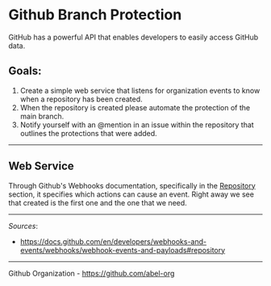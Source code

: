 # Github Branch Protection

GitHub has a powerful API that enables developers to easily access GitHub data.

## Goals:
1) Create a simple web service that listens for organization events to know when a repository has been created.
2) When the repository is created please automate the protection of the main branch.
3) Notify yourself with an @mention in an issue within the repository that outlines the protections that were added.

----------------------

## Web Service
Through Github's Webhooks documentation, specifically in the [Repository](https://docs.github.com/en/developers/webhooks-and-events/webhooks/webhook-events-and-payloads#repository) section, it specifies which actions can cause an event. Right away we see that created is the first one and the one that we need. 












----------------------
*Sources*:
  * https://docs.github.com/en/developers/webhooks-and-events/webhooks/webhook-events-and-payloads#repository
----------------------

Github Organization - https://github.com/abel-org
